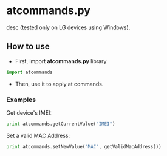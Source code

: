 # atcommands.py
desc  (tested only on LG devices using Windows).

## How to use   
- First, import **atcommands.py** library
```python
import atcommands
```

- Then, use it to apply at commands.

### Examples
Get device's IMEI:
```python
print atcommands.getCurrentValue("IMEI")
```

Set a valid MAC Address:
```python
print atcommands.setNewValue("MAC", getValidMacAddress())
```

